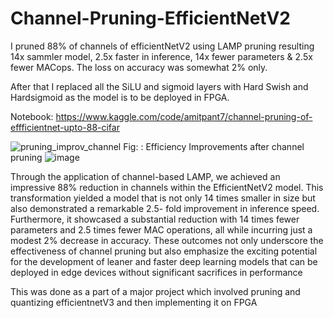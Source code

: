 # Channel-Pruning-EfficientNetV2

I pruned 88% of channels of efficientNetV2 using LAMP pruning resulting 14x sammler model, 2.5x faster in inference, 14x fewer parameters &amp; 2.5x fewer MACops. The loss on accuracy was somewhat 2% only.

After that I replaced all the SiLU and sigmoid layers with Hard Swish and Hardsigmoid as the model is to be deployed in FPGA.


Notebook: https://www.kaggle.com/code/amitpant7/channel-pruning-of-effficientnet-upto-88-cifar 



![pruning_improv_channel](https://github.com/amitpant7/Channel-Pruning-EfficientNetV2/assets/50907565/20a6952e-d1aa-42b0-a3af-77c58b046606)
Fig: : Efficiency Improvements after channel pruning
![image](https://github.com/amitpant7/Channel-Pruning-EfficientNetV2/assets/50907565/c02a2312-0064-4dd5-b21e-ee726706ea3c)


Through the application of channel-based LAMP, we achieved an impressive 88% 
reduction in channels within the EfficientNetV2 model. This transformation yielded a 
model that is not only 14 times smaller in size but also demonstrated a remarkable 2.5-
fold improvement in inference speed. Furthermore, it showcased a substantial reduction 
with 14 times fewer parameters and 2.5 times fewer MAC operations, all while 
incurring just a modest 2% decrease in accuracy. These outcomes not only underscore 
the effectiveness of channel pruning but also emphasize the exciting potential for the 
development of leaner and faster deep learning models that can be deployed in edge 
devices without significant sacrifices in performance

This was done as a part of a major project which involved pruning and quantizing efficientnetV3 and then implementing it on FPGA
